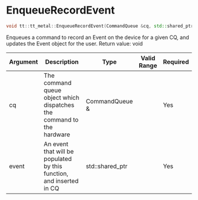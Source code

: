 # EnqueueRecordEvent

```cpp
void tt::tt_metal::EnqueueRecordEvent(CommandQueue &cq, std::shared_ptr<Event> event)
```

Enqueues a command to record an Event on the device for a given CQ, and updates the Event object for the user. Return value: void 

| Argument      | Description                                                           | Type                   | Valid Range      | Required       |
|---------------|-----------------------------------------------------------------------|------------------------|------------------|----------------|
| cq            | The command queue object which dispatches the command to the hardware | CommandQueue &         |                  | Yes            |
| event         | An event that will be populated by this function, and inserted in CQ  | std::shared_ptr<Event> |                  | Yes            |
